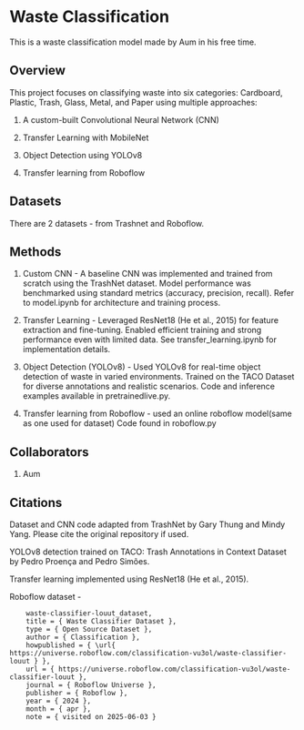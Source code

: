 # Waste Classification

This is a waste classification model made by Aum in his free time. 

## Overview

This project focuses on classifying waste into six categories: Cardboard, Plastic, Trash, Glass, Metal, and Paper using multiple approaches:

1. A custom-built Convolutional Neural Network (CNN)

2. Transfer Learning with MobileNet

3. Object Detection using YOLOv8

4. Transfer learning from Roboflow

## Datasets

There are 2 datasets - from Trashnet and Roboflow.

## Methods

1. Custom CNN - 
A baseline CNN was implemented and trained from scratch using the TrashNet dataset.
Model performance was benchmarked using standard metrics (accuracy, precision, recall).
Refer to model.ipynb for architecture and training process.

2. Transfer Learning - 
Leveraged ResNet18 (He et al., 2015) for feature extraction and fine-tuning.
Enabled efficient training and strong performance even with limited data.
See transfer_learning.ipynb for implementation details.


3. Object Detection (YOLOv8) - 
Used YOLOv8 for real-time object detection of waste in varied environments.
Trained on the TACO Dataset for diverse annotations and realistic scenarios.
Code and inference examples available in pretrainedlive.py.

4. Transfer learning from Roboflow - 
used an online roboflow model(same as one used for dataset)
Code found in roboflow.py

## Collaborators

1. Aum

## Citations
Dataset and CNN code adapted from TrashNet by Gary Thung and Mindy Yang. Please cite the original repository if used.

YOLOv8 detection trained on TACO: Trash Annotations in Context Dataset by Pedro Proença and Pedro Simões.

Transfer learning implemented using ResNet18 (He et al., 2015).

Roboflow dataset - 

        waste-classifier-louut_dataset,
        title = { Waste Classifier Dataset },
        type = { Open Source Dataset },
        author = { Classification },
        howpublished = { \url{ https://universe.roboflow.com/classification-vu3ol/waste-classifier-louut } },
        url = { https://universe.roboflow.com/classification-vu3ol/waste-classifier-louut },
        journal = { Roboflow Universe },
        publisher = { Roboflow },
        year = { 2024 },
        month = { apr },
        note = { visited on 2025-06-03 }